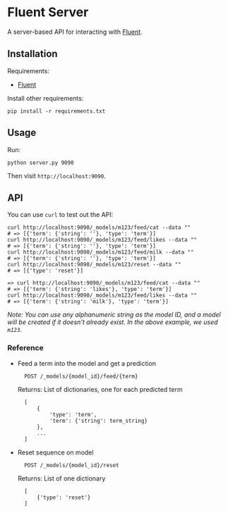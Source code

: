 # Fluent Server

A server-based API for interacting with [Fluent](https://github.com/chetan51/nupic.fluent).

## Installation

Requirements:

- [Fluent](https://github.com/chetan51/nupic.fluent)

Install other requirements:

    pip install -r requirements.txt

## Usage

Run:

    python server.py 9090

Then visit `http://localhost:9090`.

## API

You can use `curl` to test out the API:

    curl http://localhost:9090/_models/m123/feed/cat --data ""
    # => [{'term': {'string': ''}, 'type': 'term'}]
    curl http://localhost:9090/_models/m123/feed/likes --data ""
    # => [{'term': {'string': ''}, 'type': 'term'}]
    curl http://localhost:9090/_models/m123/feed/milk --data ""
    # => [{'term': {'string': ''}, 'type': 'term'}]
    curl http://localhost:9090/_models/m123/reset --data ""
    # => [{'type': 'reset'}]

    => curl http://localhost:9090/_models/m123/feed/cat --data ""
    # => [{'term': {'string': 'likes'}, 'type': 'term'}]
    curl http://localhost:9090/_models/m123/feed/likes --data ""
    # => [{'term': {'string': 'milk'}, 'type': 'term'}]

_Note: You can use any alphanumeric string as the model ID, and a model will be created if it doesn't already exist. In the above example, we used `m123`._

### Reference

* Feed a term into the model and get a prediction

        POST /_models/{model_id}/feed/{term}

    Returns: List of dictionaries, one for each predicted term

        [
            {
                'type': 'term',
                'term': {'string': term_string}
            },
            ...
        ]

* Reset sequence on model

        POST /_models/{model_id}/reset

    Returns: List of one dictionary

        [
            {'type': 'reset'}
        ]
